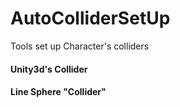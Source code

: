 # AutoColliderSetUp
Tools set up Character's colliders

#### Unity3d's Collider
#### Line Sphere "Collider"
